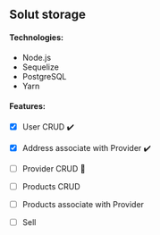 ## Solut storage

#### Technologies: 
 - Node.js
 - Sequelize
 - PostgreSQL
 - Yarn

#### Features: 
- [x] User CRUD :heavy_check_mark:
- [x] Address associate with Provider :heavy_check_mark:
- [ ] Provider CRUD :construction:
- [ ] Products CRUD
- [ ] Products associate with Provider
- [ ] Sell


